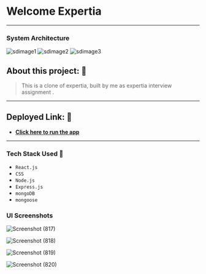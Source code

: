 # Welcome Expertia 
---

### System Architecture

![sdimage1](https://user-images.githubusercontent.com/66058183/163661639-4398e14b-6e98-4e68-b36b-d80c2c1e985c.png)
![sdimage2](https://user-images.githubusercontent.com/66058183/163661643-db5791a2-37ec-4d95-99bf-6efb8eb262d3.png)
![sdimage3](https://user-images.githubusercontent.com/66058183/163661645-bc8ca725-0db7-4c2f-9228-f06c9a4e02fa.png)


## About this project: 🙌
> This is a clone of expertia, built by me as expertia interview assignment .

---

## Deployed Link: 🙌
- **[Click here to run the app](https://expertia.herokuapp.com/)**

---
### Tech Stack Used 🔧
- `React.js`
- `CSS`
- `Node.js`
- `Express.js`
- `mongoDB`
- `mongoose`

### UI Screenshots


![Screenshot (817)](https://user-images.githubusercontent.com/66058183/163659907-04f5c816-5a76-4feb-9d68-91039ed92633.png)

![Screenshot (818)](https://user-images.githubusercontent.com/66058183/163659908-ff83d357-c363-4fb7-ae8f-2ce5f540baa3.png)

![Screenshot (819)](https://user-images.githubusercontent.com/66058183/163659912-48472786-024d-4dce-ae31-33d960e6b382.png)

![Screenshot (820)](https://user-images.githubusercontent.com/66058183/163659914-95a0e351-c132-4006-b185-5e2d886312fc.png)
